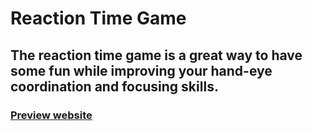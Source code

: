 # Reaction Time Game
## The reaction time game is a great way to have some fun while improving your hand-eye coordination and focusing skills.
### [Preview website](https://milyazkamil.github.io/Reaction-Time-Game/)
